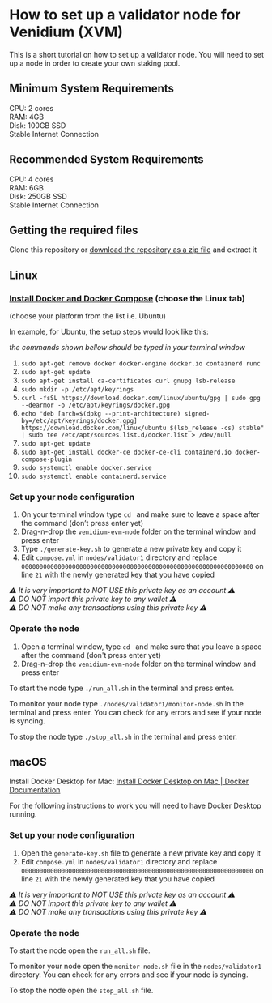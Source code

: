 # How to set up a validator node for Venidium (XVM)

This is a short tutorial on how to set up a validator node.
You will need to set up a node in order to create your own staking pool.

## Minimum System Requirements

CPU: 2 cores  
RAM: 4GB  
Disk: 100GB SSD  
Stable Internet Connection  

## Recommended System Requirements

CPU: 4 cores  
RAM: 6GB  
Disk: 250GB SSD  
Stable Internet Connection  

## Getting the required files

Clone this repository or [download the repository as a zip file](https://github.com/Venidium-Network/venidium-evm-node/archive/refs/heads/main.zip) and extract it

## Linux

### [Install Docker and Docker Compose](https://docs.docker.com/engine/install/) (choose the Linux tab)

(choose your platform from the list i.e. Ubuntu)

In example, for Ubuntu, the setup steps would look like this:

_the commands shown bellow should be typed in your terminal window_

1. `sudo apt-get remove docker docker-engine docker.io containerd runc`
1. `sudo apt-get update`
1. `sudo apt-get install ca-certificates curl gnupg lsb-release`
1. `sudo mkdir -p /etc/apt/keyrings`
1. `curl -fsSL https://download.docker.com/linux/ubuntu/gpg | sudo gpg --dearmor -o /etc/apt/keyrings/docker.gpg`
1. `echo "deb [arch=$(dpkg --print-architecture) signed-by=/etc/apt/keyrings/docker.gpg] https://download.docker.com/linux/ubuntu $(lsb_release -cs) stable" | sudo tee /etc/apt/sources.list.d/docker.list > /dev/null`
1. `sudo apt-get update`
1. `sudo apt-get install docker-ce docker-ce-cli containerd.io docker-compose-plugin`
1. `sudo systemctl enable docker.service`
1. `sudo systemctl enable containerd.service`

### Set up your node configuration

1. On your terminal window type `cd ` and make sure to leave a space after the command (don’t press enter yet)
1. Drag-n-drop the `venidium-evm-node` folder on the terminal window and press enter
1. Type `./generate-key.sh` to generate a new private key and copy it
1. Edit `compose.yml` in `nodes/validator1` directory and replace `0000000000000000000000000000000000000000000000000000000000000000` on line `21` with the newly generated key that you have copied

_⚠️ It is very important to NOT USE this private key as an account ⚠️_  
_⚠️ DO NOT import this private key to any wallet ⚠️_  
_⚠️ DO NOT make any transactions using this private key ⚠️_  

### Operate the node

1. Open a terminal window, type `cd ` and make sure that you leave a space after the command (don't press enter yet)
1. Drag-n-drop the `venidium-evm-node` folder on the terminal window and press enter

To start the node type `./run_all.sh` in the terminal and press enter.

To monitor your node type `./nodes/validator1/monitor-node.sh` in the terminal and press enter.
You can check for any errors and see if your node is syncing.

To stop the node type `./stop_all.sh` in the terminal and press enter.

## macOS

Install Docker Desktop for Mac: [Install Docker Desktop on Mac | Docker Documentation](https://docs.docker.com/desktop/mac/install/)

For the following instructions to work you will need to have Docker Desktop running.

### Set up your node configuration

1. Open the `generate-key.sh` file to generate a new private key and copy it
1. Edit `compose.yml` in `nodes/validator1` directory and replace `0000000000000000000000000000000000000000000000000000000000000000` on line `21` with the newly generated key that you have copied

_⚠️ It is very important to NOT USE this private key as an account ⚠️_  
_⚠️ DO NOT import this private key to any wallet ⚠️_  
_⚠️ DO NOT make any transactions using this private key ⚠️_  

### Operate the node

To start the node open the `run_all.sh` file.

To monitor your node open the `monitor-node.sh` file in the `nodes/validator1` directory.
You can check for any errors and see if your node is syncing.

To stop the node open the `stop_all.sh` file.
